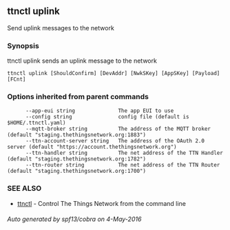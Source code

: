 ## ttnctl uplink

Send uplink messages to the network

### Synopsis


ttnctl uplink sends an uplink message to the network

```
ttnctl uplink [ShouldConfirm] [DevAddr] [NwkSKey] [AppSKey] [Payload] [FCnt]
```

### Options inherited from parent commands

```
      --app-eui string              The app EUI to use
      --config string               config file (default is $HOME/.ttnctl.yaml)
      --mqtt-broker string          The address of the MQTT broker (default "staging.thethingsnetwork.org:1883")
      --ttn-account-server string   The address of the OAuth 2.0 server (default "https://account.thethingsnetwork.org")
      --ttn-handler string          The net address of the TTN Handler (default "staging.thethingsnetwork.org:1782")
      --ttn-router string           The net address of the TTN Router (default "staging.thethingsnetwork.org:1700")
```

### SEE ALSO
* [ttnctl](ttnctl)	 - Control The Things Network from the command line

###### Auto generated by spf13/cobra on 4-May-2016
